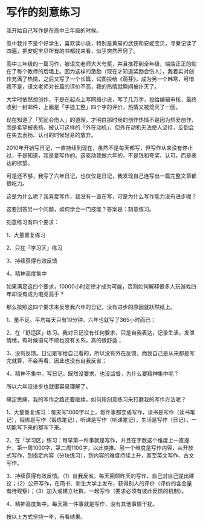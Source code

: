 # 写作的刻意练习

我开始自己写作是在高中三年级的时候。

高中我并不是个好学生，喜欢读小说，特别是黄易的武侠和安妮宝贝，寻秦记读了四遍，把安妮宝贝所有的书都找来看，似乎突然开窍了。

高中三年级的一篇习作，被语文老师大大夸奖，并且推荐到全年级，端端正正的贴在了每个教师的后墙上。因为这样的激励（现在才知道奖励会伤人），我着实对创作充满了热情，之后又写了一个长篇，试图投给《萌芽》，成为另一个韩寒，可惜我不是，语文老师对长篇的评价不高，我的热情就瞬间被扑灭了。

大学时依然想创作，于是在起点上写网络小说，写了几万字，投给编辑审核，最终收到一封邮件，上面是「字迹工整」四个字的评价，热情又被熄灭了一回。

现在知道了「奖励会伤人」的道理，才明白那时候的创作热情不是因为热爱创作，而是希望被表扬，被认可这样的「外在动机」，但外在动机无法使人坚持，反倒会在失去表扬、认可的时候轻易的放弃。

2010年开始写日记，一直持续到现在，虽然不是每天都写，但写作从来没有停止过，于是知道，我是爱写作的。这驱动我做六年的，不是钱和夸奖、认可，而是表达的欲望。

可是还不够，我写了六年日记，也仅仅是日记，我发现自己连写出一篇完整文章都很吃力。

这是为什么呢？我喜爱写作，我没有一直在写，可是为什么写作能力没有进步呢？

这要回答另一个问题，如何学会一门技能？答案是：刻意练习。

刻意练习有四个要求：

1、大量重复练习

2、只在「学习区」练习

3、持续获得有效反馈

4、精神高度集中

如果满足这四个要求，10000小时定律才成为可能，否则如何解释很多人玩游戏四年却没有成为电竞高手？

那么按照这四个要求来反思我六年的日记，没有进步的原因就跃然纸上。

1、量不足。平均每天只有10分钟，六年也就写了365小时而已；

2、在「舒适区」练习。我对日记没有任何要求，只是自我表达，记录生活，发泄情绪，有时候语句不顺也没有关系，真的很舒适；

3、没有反馈。日记是写给自己看的，所以没有外在反馈，而我自己是从来都是写完就算，不会再看，因此也没有自我反省；

4、精神不集中。写日记，既然没要求，也没监督，为什么要精神集中呢？

所以六年没进步也就很容易理解了。

痛定思痛，我的写作之路还要继续，如何用刻意练习来打磨我的写作方法呢？

1、大量重复练习：每天写1000字以上，每件事都变成写作，读书是写作（读书笔记），锻炼是写作（锻炼笔记），听课是写作（听课笔记），生活是写作（日记），一切能写下来的都写下来。

2、在「学习区」练习：每早第一件事就是写作，并且在字数这个维度上一直提升，第一周1000字，第二周1100字，以此类推。另一个维度是写作内容，从开放式写作，到指定内容（分块练习），到内容的难度持续上升，甚至英文写作、古文写作。

3、持续获得有效反馈。（1）自我反省，每天回顾昨天的写作，自己对自己提出建议；（2）公开写作，在简书、新生大学上发布，获得别人的评价（评价的含金量有待观察）；（3）加入或建立社群，一起写作（要求必须有彼此反馈的机制）。

4、精神高度集中。每天第一件事就是写作，没有其他事情干扰。

按以上方式坚持一年，再看结果。

